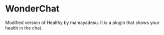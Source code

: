 # WonderChat
Modified version of Healthy by mamayadesu. It is a plugin that shows your health in the chat.
